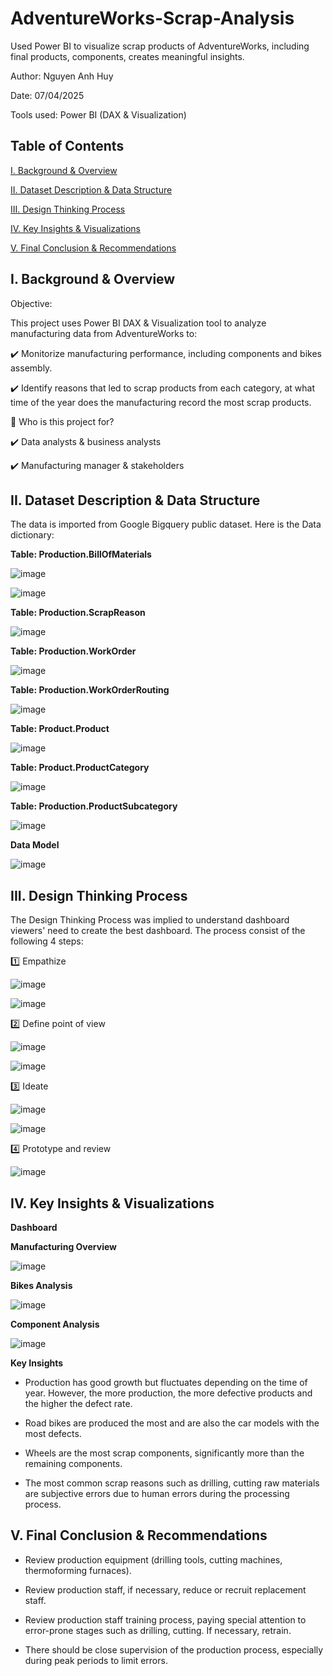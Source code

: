 # AdventureWorks-Scrap-Analysis
Used Power BI to visualize scrap products of AdventureWorks, including final products, components, creates meaningful insights.

Author: Nguyen Anh Huy

Date: 07/04/2025

Tools used: Power BI (DAX & Visualization)

## Table of Contents

[I. Background & Overview](https://github.com/yuhanguyen/AdventureWorks-Scrap-Analysis/blob/main/README.md#i-background--overview)

[II. Dataset Description & Data Structure](https://github.com/yuhanguyen/AdventureWorks-Scrap-Analysis/blob/main/README.md#ii-dataset-description--data-structure)

[III. Design Thinking Process](https://github.com/yuhanguyen/AdventureWorks-Scrap-Analysis/blob/main/README.md#iii-design-thinking-process)

[IV. Key Insights & Visualizations](https://github.com/yuhanguyen/AdventureWorks-Scrap-Analysis/blob/main/README.md#iv-key-insights--visualizations)

[V.  Final Conclusion & Recommendations](https://github.com/yuhanguyen/AdventureWorks-Scrap-Analysis/blob/main/README.md#v--final-conclusion--recommendations)

## I. Background & Overview

Objective:

This project uses Power BI DAX & Visualization tool to analyze manufacturing data from AdventureWorks to:

✔️ Monitorize manufacturing performance, including components and bikes assembly.

✔️ Identify reasons that led to scrap products from each category, at what time of the year does the manufacturing record the most scrap products.

👤 Who is this project for?

✔️ Data analysts & business analysts

✔️ Manufacturing manager & stakeholders

## II. Dataset Description & Data Structure

The data is imported from Google Bigquery public dataset. Here is the Data dictionary:

**Table: Production.BillOfMaterials**

![image](https://github.com/user-attachments/assets/c2fed4df-dfd8-4280-9517-cdb44970fd4a)

![image](https://github.com/user-attachments/assets/41b04177-db0b-4a8a-8718-0ba06a214b7d)

**Table: Production.ScrapReason**

![image](https://github.com/user-attachments/assets/c55c030b-4f61-4a0e-b796-5a8f1d6b5e6f)

**Table: Production.WorkOrder**

![image](https://github.com/user-attachments/assets/d653e1fd-5c51-400c-baad-f01fdd67f375)

**Table: Production.WorkOrderRouting**

![image](https://github.com/user-attachments/assets/c3b7844e-b6ad-4d86-8168-6228c2c19556)

**Table: Product.Product**

![image](https://github.com/user-attachments/assets/edd1c6be-6f35-40d8-8281-48cba9b9f92b)

**Table: Product.ProductCategory**

![image](https://github.com/user-attachments/assets/a8dbf229-b3b8-460f-98c3-9c38e6cf3767)

**Table: Production.ProductSubcategory**

![image](https://github.com/user-attachments/assets/6180526b-247a-4dbe-b126-8e2479fd14f3)

**Data Model**

![image](https://github.com/user-attachments/assets/1237c58d-c44a-40bf-8c29-abfca2320bbf)


## III. Design Thinking Process
The Design Thinking Process was implied to understand dashboard viewers' need to create the best dashboard. The process consist of the following 4 steps:

1️⃣ Empathize

![image](https://github.com/user-attachments/assets/f0ec46df-6321-4f21-8fb7-1761a553be76)

![image](https://github.com/user-attachments/assets/f6360ea9-0c1a-4b00-afd2-ffd083331bce)

2️⃣ Define point of view

![image](https://github.com/user-attachments/assets/ef464ad9-ef4e-4020-8fe5-00805cfb73b0)

![image](https://github.com/user-attachments/assets/b0032eda-8954-44dc-badc-df17864324db)

3️⃣ Ideate

![image](https://github.com/user-attachments/assets/5bd5b47f-15d7-4352-93a9-a02b1365ca8c)

![image](https://github.com/user-attachments/assets/b9a990ca-e30f-4f0f-9268-71af360c6a89)

4️⃣ Prototype and review

![image](https://github.com/user-attachments/assets/93e87853-69fa-43f4-9f67-13365f9b9c1d)

## IV. Key Insights & Visualizations

**Dashboard**

**Manufacturing Overview**

![image](https://github.com/user-attachments/assets/dafef429-526b-4666-a878-924711e2294f)

**Bikes Analysis**

![image](https://github.com/user-attachments/assets/3c800061-390c-46c9-9fac-3917bc5d23b2)

**Component Analysis**

![image](https://github.com/user-attachments/assets/098b4670-353b-4ab8-ae4a-369522bdc065)

**Key Insights**

+ Production has good growth but fluctuates depending on the time of year. However, the more production, the more defective products and the higher the defect rate.

+ Road bikes are produced the most and are also the car models with the most defects.

+ Wheels are the most scrap components, significantly more than the remaining components.

+ The most common scrap reasons such as drilling, cutting raw materials are subjective errors due to human errors during the processing process.

## V.  Final Conclusion & Recommendations

+ Review production equipment (drilling tools, cutting machines, thermoforming furnaces).

+ Review production staff, if necessary, reduce or recruit replacement staff.

+ Review production staff training process, paying special attention to error-prone stages such as drilling, cutting. If necessary, retrain.

+ There should be close supervision of the production process, especially during peak periods to limit errors.

